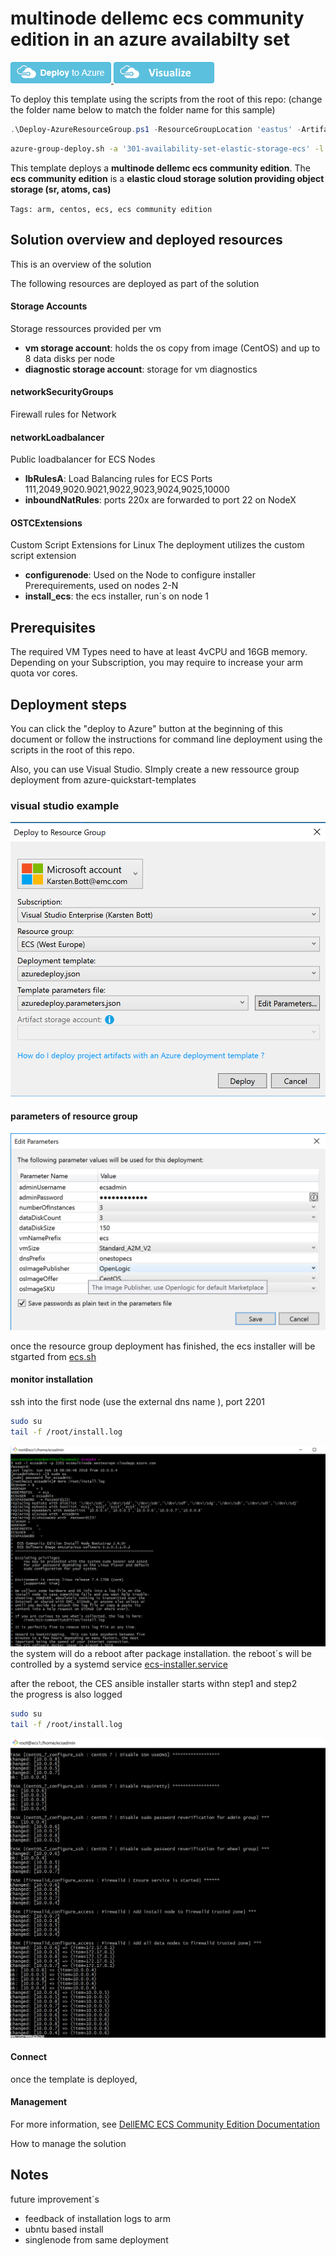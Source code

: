 # multinode dellemc ecs community edition in an azure availabilty set

<a href="https://portal.azure.com/#create/Microsoft.Template/uri/https%3A%2F%2Fraw.githubusercontent.com%2Fbottkars%2Fazure-quickstart-templates%2Fmaster%2F301-availability-set-elstic-storage-ecs%2Fazuredeploy.json" target="_blank">
<img src="https://raw.githubusercontent.com/Azure/azure-quickstart-templates/master/1-CONTRIBUTION-GUIDE/images/deploytoazure.png"/>
</a>
<a href="http://armviz.io/#/?load=https%3A%2F%2Fraw.githubusercontent.com%2Fbottkars%2Fazure-quickstart-templates%2Fmaster%2F301-availability-set-elstic-storage-ecs%2Fazuredeploy.json" target="_blank">
<img src="https://raw.githubusercontent.com/Azure/azure-quickstart-templates/master/1-CONTRIBUTION-GUIDE/images/visualizebutton.png"/>
</a>

To deploy this template using the scripts from the root of this repo: (change the folder name below to match the folder name for this sample)

```PowerShell
.\Deploy-AzureResourceGroup.ps1 -ResourceGroupLocation 'eastus' -ArtifactsStagingDirectory '301-availability-set-elastic-storage-ecs'
```
```bash
azure-group-deploy.sh -a '301-availability-set-elastic-storage-ecs' -l eastus 
```

This template deploys a **multinode dellemc ecs community edition**. The **ecs community edition** is a **elastic cloud storage solution providing object storage (sr, atoms, cas)**

`Tags: arm, centos, ecs, ecs community edition`

## Solution overview and deployed resources

This is an overview of the solution

The following resources are deployed as part of the solution

#### Storage Accounts 

Storage ressources provided per vm

+ **vm storage account**: holds the os copy from image (CentOS) and up to 8 data disks per node
+ **diagnostic storage account**: storage for vm diagnostics

#### networkSecurityGroups

Firewall rules for Network

#### networkLoadbalancer
Public loadbalancer for ECS Nodes
+ **lbRulesA**: Load Balancing rules for ECS Ports 111,2049,9020.9021,9022,9023,9024,9025,10000
+ **inboundNatRules**: ports 220x are forwarded to port 22 on NodeX

#### OSTCExtensions
Custom Script Extensions for Linux
The deployment utilizes the custom script extension 
+ **configurenode**: Used on the Node to configure installer Prerequirements, used on nodes 2-N
+ **install_ecs**: the ecs installer, run´s on node 1

## Prerequisites
The required VM Types need to have at least 4vCPU and 16GB memory.
Depending on your Subscription, you may require to increase your arm quota vor cores.

## Deployment steps

You can click the "deploy to Azure" button at the beginning of this document or follow the instructions for command line deployment using the scripts in the root of this repo.

Also, you can use Visual Studio. SImply create a new ressource group deployment from azure-quickstart-templates


### visual studio example

![deploy](images/new_rg.png "Create new deployment from Visual Studio")

#### parameters of resource group
![deploy](images/rg_parameter.png "parameters for resource group")

once the resource group deployment has finished, the ecs installer will be stgarted from
[ecs.sh](emcecs/ecs.sh)

#### monitor installation
ssh into the first node (use the external dns name ), port 2201
```bash
sudo su
tail -f /root/install.log
```
![log](images/log.png "parameters for resource group")
the system will do a reboot after package installation.
the reboot´s will be controlled by a systemd service [ecs-installer.service](emcecs/ecs-installer.service)

after the reboot, the CES ansible installer starts withn step1 and step2  
the progress is also logged 
```bash
sudo su
tail -f /root/install.log
```
![log](images/ansible.png "parameters for resource group")

#### Connect

once the template is deployed, 

#### Management

For more information, see
[DellEMC ECS Community Edition Documentation](http://ecsce.readthedocs.io/en/latest/installation/ECS-Installation.html)

How to manage the solution

## Notes

future improvement´s
+ feedback of installation logs to arm
+ ubntu based install
+ singlenode from same deployment
